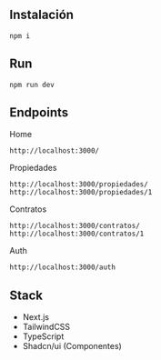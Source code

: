 ## Instalación
```
npm i 
```

## Run

```
npm run dev
```

## Endpoints

Home
``` 
http://localhost:3000/ 
```

Propiedades
```
http://localhost:3000/propiedades/
http://localhost:3000/propiedades/1 
```

Contratos
```
http://localhost:3000/contratos/
http://localhost:3000/contratos/1 
```

Auth
```
http://localhost:3000/auth 
```

## Stack
- Next.js
- TailwindCSS
- TypeScript
- Shadcn/ui (Componentes)
